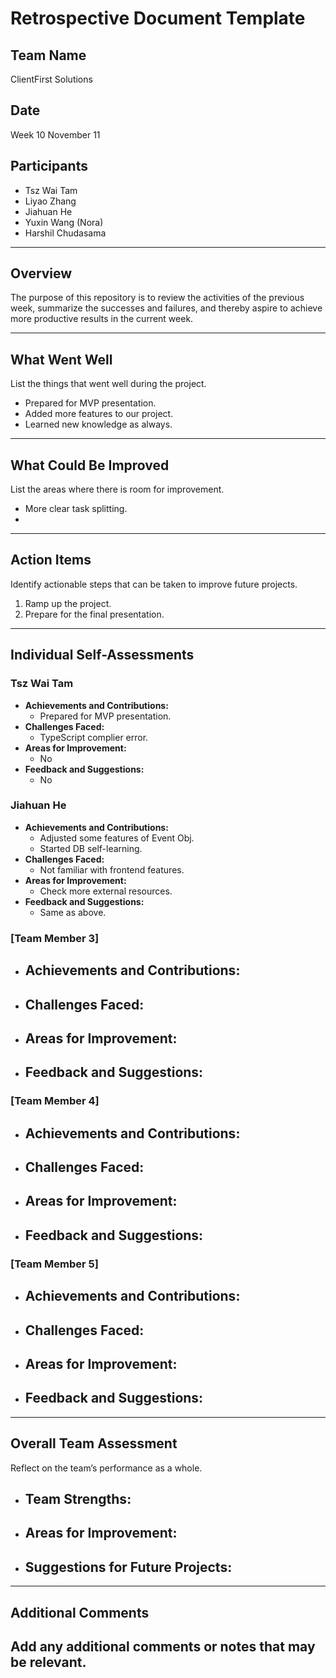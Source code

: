 # Retrospective Document Template

## Team Name
ClientFirst Solutions

## Date
Week 10 November 11

## Participants
- Tsz Wai Tam
- Liyao Zhang
- Jiahuan He
- Yuxin Wang (Nora)
- Harshil Chudasama

---

## Overview
The purpose of this repository is to review the activities of the previous week, summarize the successes and failures, and thereby aspire to achieve more productive results in the current week.

---

## What Went Well
List the things that went well during the project.
- Prepared for MVP presentation.
- Added more features to our project.
- Learned new knowledge as always.

---

## What Could Be Improved
List the areas where there is room for improvement.
- More clear task splitting.
-

---

## Action Items
Identify actionable steps that can be taken to improve future projects.
1. Ramp up the project.
2. Prepare for the final presentation.

---

## Individual Self-Assessments
### Tsz Wai Tam
- **Achievements and Contributions:**
  - Prepared for MVP presentation.
- **Challenges Faced:**
  - TypeScript complier error.
- **Areas for Improvement:**
  - No
- **Feedback and Suggestions:**
  - No

### Jiahuan He
- **Achievements and Contributions:**
  - Adjusted some features of Event Obj.
  - Started DB self-learning.
- **Challenges Faced:**
  - Not familiar with frontend features. 
- **Areas for Improvement:**
  - Check more external resources. 
- **Feedback and Suggestions:**
  - Same as above.

### [Team Member 3]
- **Achievements and Contributions:**
  -
- **Challenges Faced:**
  -
- **Areas for Improvement:**
  -
- **Feedback and Suggestions:**
  -

### [Team Member 4]
- **Achievements and Contributions:**
  -
- **Challenges Faced:**
  -
- **Areas for Improvement:**
  -
- **Feedback and Suggestions:**
  -

### [Team Member 5]
- **Achievements and Contributions:**
  -
- **Challenges Faced:**
  -
- **Areas for Improvement:**
  -
- **Feedback and Suggestions:**
  -

---

## Overall Team Assessment
Reflect on the team’s performance as a whole.
- **Team Strengths:**
  -
- **Areas for Improvement:**
  -
- **Suggestions for Future Projects:**
  -

---

## Additional Comments
Add any additional comments or notes that may be relevant.
-
